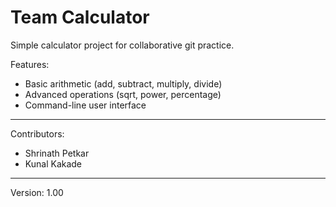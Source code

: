 # Team Calculator

Simple calculator project for collaborative git practice.

Features:
- Basic arithmetic (add, subtract, multiply, divide)
- Advanced operations (sqrt, power, percentage)
- Command-line user interface

---

Contributors:
- Shrinath Petkar
- Kunal Kakade

---

Version: 1.00